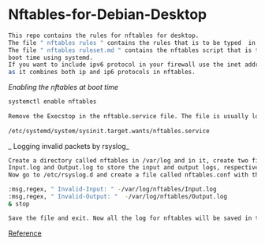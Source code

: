 # Nftables-for-Debian-Desktop

```bash
This repo contains the rules for nftables for desktop. 
The file " nftables rules " contains the rules that is to be typed  in the terminal. 
The file " nftables ruleset.md " contains the nftables script that is to be started at 
boot time using systemd. 
If you want to include ipv6 protocol in your firewall use the inet address family instead of ip 
as it combines both ip and ip6 protocols in nftables.
```

_Enabling the nftables at boot time_

```bash
systemctl enable nftables
 
Remove the Execstop in the nftable.service file. The file is usually located in 
 
/etc/systemd/system/sysinit.target.wants/nftables.service

```
 _ Logging invalid packets by rsyslog_

```bash
Create a directory called nftables in /var/log and in it, create two files called
Input.log and Output.log to store the input and output logs, respectively. 
Now go to /etc/rsyslog.d and create a file called nftables.conf with the following contents:

:msg,regex, " Invalid-Input: " -/var/log/nftables/Input.log
:msg,regex, " Invalid-Output: "  -/var/log/nftables/Output.log
& stop

Save the file and exit. Now all the log for nftables will be saved in these files

```
[Reference](https://www.lastbreach.de/blog/firewall-logging-mit-nftables-und-rsyslog)
